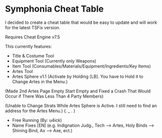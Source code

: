 # Symphonia Cheat Table
I decided to create a cheat table that would be easy to update and will work for the latest TSFix version.

Requires Cheat Engine v7.5

This currently features:
- Title & Costume Tool
- Equipment Tool (Currently only Weapons)
- Item Tool (Consumables/Materials/Equipment/Ingredients/Key Items)
- Artes Tool
- Artes Sphere v1.1 (Activate by Holding [LB]. You have to Hold it to Change Artes in the Menu.)

(Made 2nd Artes Page Empty Start Empty and Fixed a Crash That Would Occur if There Was Less Than 4 Party Members)

(Unable to Change Strats While Artes Sphere is Active. I still need to find an address for the Artes Menu.) (. _ . )

- Free Running (By: u4ick)
- Name Fixes [EN] (e.g. Indignation Judg., Tech --> Artes, Holy Binds --> Shining Bind, Ax --> Axe, ect.)
